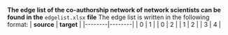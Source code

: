 **The edge list of the co-authorship network of network scientists can be found in the** ```edgelist.xlsx``` **file**
The edge list is written in the following format:
| **source** | **target** |
|--------|--------|
| 0 | 1 |
| 0 | 2 |
| 1 | 2 |
| 3 | 4 |
